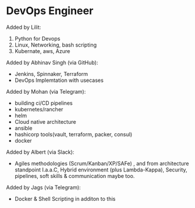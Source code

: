 # DevOps Engineer

Added by Lilit:
1. Python for Devops
2. Linux, Networking, bash scripting
3. Kubernate, aws, Azure

Added by Abhinav Singh (via GitHub):
- Jenkins, Spinnaker, Terraform
- DevOps Implemtation with usecases

Added by Mohan (via Telegram):
- building ci/CD pipelines
- kubernetes/rancher
- helm
- Cloud native architecture
- ansible
- hashicorp tools(vault, terraform, packer, consul) 
- docker

Added by Albert (via Slack):
- Agiles methodologies (Scrum/Kanban/XP/SAFe) , and from architecture standpoint I.a.a.C, Hybrid environment (plus Lambda-Kappa), Security, pipelines, soft skills & communication maybe too.

Added by Jags (via Telegram):
- Docker & Shell Scripting in additon to this
